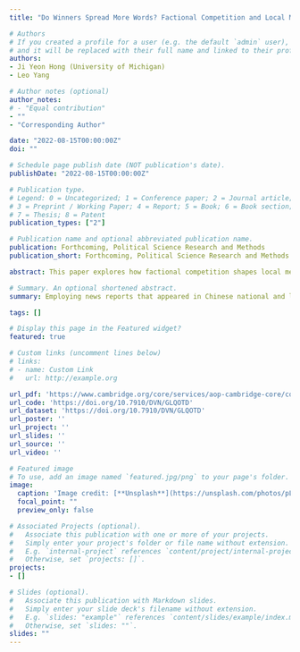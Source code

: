 ```yaml
---
title: "Do Winners Spread More Words? Factional Competition and Local Media Reports on Negative News in Autocracy"

# Authors
# If you created a profile for a user (e.g. the default `admin` user), write the username (folder name) here 
# and it will be replaced with their full name and linked to their profile.
authors:
- Ji Yeon Hong (University of Michigan)
- Leo Yang

# Author notes (optional)
author_notes:
# - "Equal contribution"
- ""
- "Corresponding Author"

date: "2022-08-15T00:00:00Z"
doi: ""

# Schedule page publish date (NOT publication's date).
publishDate: "2022-08-15T00:00:00Z"

# Publication type.
# Legend: 0 = Uncategorized; 1 = Conference paper; 2 = Journal article;
# 3 = Preprint / Working Paper; 4 = Report; 5 = Book; 6 = Book section;
# 7 = Thesis; 8 = Patent
publication_types: ["2"]

# Publication name and optional abbreviated publication name.
publication: Forthcoming, Political Science Research and Methods
publication_short: Forthcoming, Political Science Research and Methods

abstract: This paper explores how factional competition shapes local media’s coverage of negative political news. Employing news reports that appeared in Chinese national and local newspapers (2000 - 2014) coupled with data on the networks of elites, we find that local bureaucrats connected to strong national leaders tend to criticize members of weaker factions in politically damaging news reports. These adverse reports indeed harm the promotion prospects of the province leaders reported on in the articles, weakening the already weak factions and expanding the relative power of the strong factions. Our findings suggest that the loyalty-based competitive behaviors of political elites further tilt an already uneven playing field across political factions and facilitate power concentration in China.

# Summary. An optional shortened abstract.
summary: Employing news reports that appeared in Chinese national and local newspapers (2000 - 2014) coupled with data on the networks of elites, we find that local bureaucrats connected to strong national leaders tend to criticize members of weaker factions in politically damaging news reports. These adverse reports indeed harm the promotion prospects of the province leaders reported on in the articles, weakening the already weak factions and expanding the relative power of the strong factions.

tags: []

# Display this page in the Featured widget?
featured: true

# Custom links (uncomment lines below)
# links:
# - name: Custom Link
#   url: http://example.org

url_pdf: 'https://www.cambridge.org/core/services/aop-cambridge-core/content/view/D71BBF37956AE561F7875081EEE36F8F/S2049847022000358a.pdf/do-winners-spread-more-words-factional-competition-and-local-media-reports-on-corruption-investigation-in-china.pdf'
url_code: 'https://doi.org/10.7910/DVN/GLQOTD'
url_dataset: 'https://doi.org/10.7910/DVN/GLQOTD'
url_poster: ''
url_project: ''
url_slides: ''
url_source: ''
url_video: ''

# Featured image
# To use, add an image named `featured.jpg/png` to your page's folder. 
image:
  caption: 'Image credit: [**Unsplash**](https://unsplash.com/photos/pLCdAaMFLTE)'
  focal_point: ""
  preview_only: false

# Associated Projects (optional).
#   Associate this publication with one or more of your projects.
#   Simply enter your project's folder or file name without extension.
#   E.g. `internal-project` references `content/project/internal-project/index.md`.
#   Otherwise, set `projects: []`.
projects:
- []

# Slides (optional).
#   Associate this publication with Markdown slides.
#   Simply enter your slide deck's filename without extension.
#   E.g. `slides: "example"` references `content/slides/example/index.md`.
#   Otherwise, set `slides: ""`.
slides: ""
---
```


<!-- {{% callout note %}}
Click the *Cite* button above to demo the feature to enable visitors to import publication metadata into their reference management software.
{{% /callout %}}

{{% callout note %}}
Create your slides in Markdown - click the *Slides* button to check out the example.
{{% /callout %}}

Supplementary notes can be added here, including [code, math, and images](https://wowchemy.com/docs/writing-markdown-latex/). -->
